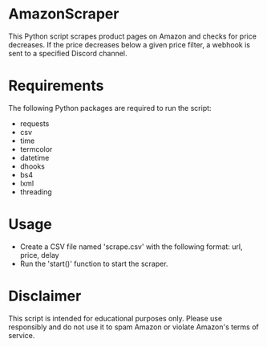 # AmazonScraper

This Python script scrapes product pages on Amazon and checks for price decreases. If the price decreases below a given price filter, a webhook is sent to a specified Discord channel.

# Requirements

The following Python packages are required to run the script:

- requests
- csv
- time
- termcolor
- datetime
- dhooks
- bs4
- lxml
- threading

# Usage

- Create a CSV file named 'scrape.csv' with the following format: url, price, delay
- Run the 'start()' function to start the scraper.

# Disclaimer 

This script is intended for educational purposes only. Please use responsibly and do not use it to spam Amazon or violate Amazon's terms of service.
